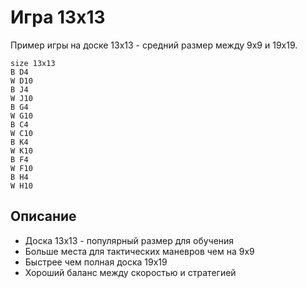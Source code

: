 # Игра 13x13

Пример игры на доске 13x13 - средний размер между 9x9 и 19x19.

```goboard
size 13x13
B D4
W D10
B J4
W J10
B G4
W G10
B C4
W C10
B K4
W K10
B F4
W F10
B H4
W H10
```

## Описание

- Доска 13x13 - популярный размер для обучения
- Больше места для тактических маневров чем на 9x9
- Быстрее чем полная доска 19x19
- Хороший баланс между скоростью и стратегией
